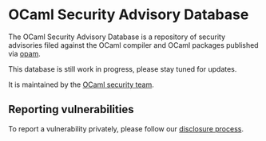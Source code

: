 # OCaml Security Advisory Database

The OCaml Security Advisory Database is a repository of security advisories filed against the OCaml compiler and OCaml packages published via [opam](https://opam.ocaml.org).

This database is still work in progress, please stay tuned for updates.

It is maintained by the [OCaml security team](https://ocaml.org/security).

## Reporting vulnerabilities

To report a vulnerability privately, please follow our [disclosure process](https://ocaml.org/security-reporting).
